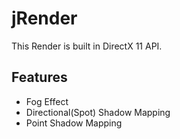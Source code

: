 # jRender
This Render is built in DirectX 11 API.

## Features
- Fog Effect
- Directional(Spot) Shadow Mapping
- Point Shadow Mapping
